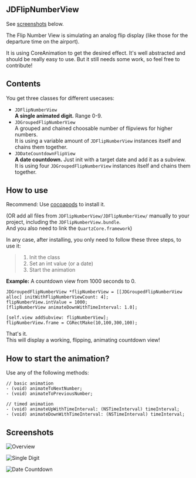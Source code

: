 JDFlipNumberView
------------------

See [screenshots](#screenshots) below.

The Flip Number View is simulating an analog flip display (like those for the departure time on the airport).

It is using CoreAnimation to get the desired effect. It's well abstracted and should be really easy to use. But it still needs some work, so feel free to contribute!

## Contents

You get three classes for different usecases:

- `JDFlipNumberView`  
  __A single animated digit.__ Range 0-9.
- `JDGroupedFlipNumberView`  
  A grouped and chained choosable number of flipviews for higher numbers.  
  It is using a variable amount of `JDFlipNumberView` instances itself and chains them together.
- `JDDateCountdownFlipView`  
  __A date countdown.__ Just init with a target date and add it as a subview.  
  It is using four `JDGroupedFlipNumberView` instances itself and chains them together.

## How to use

Recommend: Use [cocoapods] to install it.  

(OR add all files from `JDFlipNumberView/JDFlipNumberView/` manually to your project, including the `JDFlipNumberView.bundle`.  
And you also need to link the `QuartzCore.framework`)

In any case, after installing, you only need to follow these three steps, to use it:

> 1. Init the class
> 2. Set an int value (or a date)
> 3. Start the animation

__Example:__ A countdown view from 1000 seconds to 0.

    JDGroupedFlipNumberView *flipNumberView = [[JDGroupedFlipNumberView alloc] initWithFlipNumberViewCount: 4];
    flipNumberView.intValue = 1000;
    [flipNumberView animateDownWithTimeInterval: 1.0];
    
    [self.view addSubview: flipNumberView];
    flipNumberView.frame = CGRectMake(10,100,300,100);

That's it.  
This will display a working, flipping, animating countdown view!

## How to start the animation?

Use any of the following methods:

    // basic animation
    - (void) animateToNextNumber;
    - (void) animateToPreviousNumber;
    
    // timed animation
    - (void) animateUpWithTimeInterval: (NSTimeInterval) timeInterval;
    - (void) animateDownWithTimeInterval: (NSTimeInterval) timeInterval;

## Screenshots

![Overview](https://raw.github.com/jaydee3/JDFlipNumberView/master/Screenshots/menu.png "Overview")

![Single Digit](https://raw.github.com/jaydee3/JDFlipNumberView/master/Screenshots/singledigit.png "Single Digit")

![Date Countdown](https://raw.github.com/jaydee3/JDFlipNumberView/master/Screenshots/datecountdown.png "Date Countdown")


[cocoapods]: https://github.com/CocoaPods/CocoaPods/